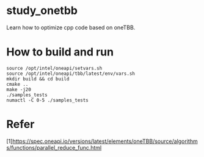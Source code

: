 # study_onetbb
Learn how to optimize cpp code based on oneTBB.

# How to build and run

```
source /opt/intel/oneapi/setvars.sh
source /opt/intel/oneapi/tbb/latest/env/vars.sh
mkdir build && cd build
cmake ..
make -j20
./samples_tests 
numactl -C 0-5 ./samples_tests 
```

# Refer
[1]https://spec.oneapi.io/versions/latest/elements/oneTBB/source/algorithms/functions/parallel_reduce_func.html
